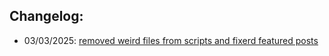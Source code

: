 
## Changelog:
 - 03/03/2025: [removed weird files from scripts and fixerd featured posts](https://github.com/bolokoz/yurio/commit/d2fdaf834d7b6c4e88d122442e4f923821e9ea04)
